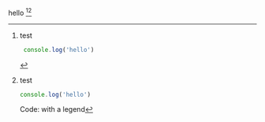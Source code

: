 hello [^note][^note-caption]

[^note]:
    test
    ```javascript
     console.log('hello')
    ```

[^note-caption]:
    test
    ```javascript
    console.log('hello')
    ```
    Code: with a legend
